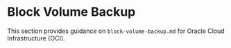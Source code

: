 # Block Volume Backup

This section provides guidance on `block-volume-backup.md` for Oracle Cloud Infrastructure (OCI).